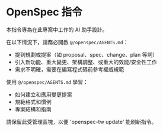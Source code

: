 <!-- OPENSPEC:START -->
# OpenSpec 指令

本指令專為在此專案中工作的 AI 助手設計。

在以下情況下，請務必開啟 `@/openspec/AGENTS.md`：
- 提到規劃或提案（如 proposal、spec、change、plan 等詞）
- 引入新功能、重大變更、架構調整、或重大的效能/安全性工作
- 需求不明確，需要在編寫程式碼前參考權威規範

使用 `@/openspec/AGENTS.md` 學習：
- 如何建立和應用變更提案
- 規範格式和慣例
- 專案結構和指南

請保留此受管理區塊，以便 'openspec-tw update' 能刷新指令。

<!-- OPENSPEC:END -->
